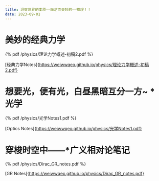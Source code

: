 ```yaml
---
title: 洞穿世界的本质——简洁而美妙的——物理！！
date: 2023-09-01
---
```


# 美妙的经典力学

{% pdf /physics/理论力学概述-初稿2.pdf %}

[经典力学Notes]{https://weiwwqeo.github.io/physics/理论力学概述-初稿2.pdf}

# 想要光，便有光，白昼黑暗互分一方~ *光学

{% pdf /physics/光学Notes1.pdf %}

[Optics Notes]{https://weiwwqeo.github.io/physics/光学Notes1.pdf}

# 穿梭时空中——*广义相对论笔记

{% pdf /physics/Dirac_GR_notes.pdf %}

[GR Notes]{https://weiwwqeo.github.io/physics/Dirac_GR_notes.pdf}